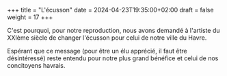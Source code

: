 +++
title = "L'écusson"
date = 2024-04-23T19:35:00+02:00
draft = false
weight = 17
+++


C'est pourquoi, pour notre reproduction, nous avons demandé à l'artiste du XXIème siècle de changer l'écusson pour celui de notre ville du Havre.


Espérant que ce message (pour être un élu apprécié, il faut être désintéressé) reste entendu pour notre plus grand bénéfice et celui de nos concitoyens havrais.